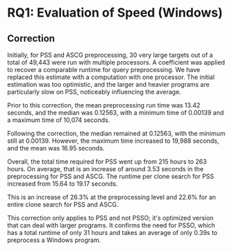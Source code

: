 # RQ1: Evaluation of Speed (Windows)
## Correction
Initially, for PSS and ASCG preprocessing, 30 very large targets out of a total of 49,443 were run with multiple processors. A coefficient was applied to recover a comparable runtime for query preprocessing. We have replaced this estimate with a computation with one processor. The initial estimation was too optimistic, and the larger and heavier programs are particularly slow on PSS, noticeably influencing the average.

Prior to this correction, the mean preprocessing run time was 13.42 seconds, and the median was 0.12563, with a minimum time of 0.00139 and a maximum time of 10,074 seconds. 
 
Following the correction, the median remained at 0.12563, with the minimum still at 0.00139. However, the maximum time increased to 19,988 seconds, and the mean was 16.95 seconds.

Overall, the total time required for PSS went up from 215 hours to 263 hours. On average, that is an increase of around 3.53 seconds in the preprocessing for PSS and ASCG. The runtime per clone search for PSS increased from 15.64 to 19.17 seconds.

This is an increase of 26.3% at the preprocessing level and 22.6% for an entire clone search for PSS and ASCG. 

This correction only applies to PSS and not PSSO; it's optimized version that can deal with larger programs. It confirms the need for PSSO, which has a total runtime of only 31 hours and takes an average of only 0.39s to preprocess a Windows program.
